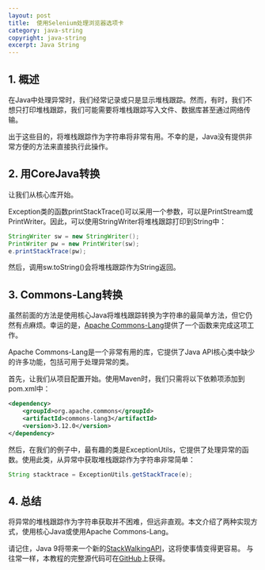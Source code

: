 ```yaml
---
layout: post
title:  使用Selenium处理浏览器选项卡
category: java-string
copyright: java-string
excerpt: Java String
---
```


## 1. 概述

在Java中处理异常时，我们经常记录或只是显示堆栈跟踪。然而，有时，我们不想只打印堆栈跟踪，我们可能需要将堆栈跟踪写入文件、数据库甚至通过网络传输。

出于这些目的，将堆栈跟踪作为字符串将非常有用。不幸的是，Java没有提供非常方便的方法来直接执行此操作。

## 2. 用CoreJava转换

让我们从核心库开始。

Exception类的函数printStackTrace()可以采用一个参数，可以是PrintStream或PrintWriter。因此，可以使用StringWriter将堆栈跟踪打印到String中：

```java
StringWriter sw = new StringWriter();
PrintWriter pw = new PrintWriter(sw);
e.printStackTrace(pw);

```

然后，调用sw.toString()会将堆栈跟踪作为String返回。

## 3. Commons-Lang转换

虽然前面的方法是使用核心Java将堆栈跟踪转换为字符串的最简单方法，但它仍然有点麻烦。幸运的是，[Apache Commons-Lang](https://search.maven.org/classic/#search|ga|1|a%3A"commons-lang3")提供了一个函数来完成这项工作。

Apache Commons-Lang是一个非常有用的库，它提供了Java API核心类中缺少的许多功能，包括可用于处理异常的类。

首先，让我们从项目配置开始。使用Maven时，我们只需将以下依赖项添加到pom.xml中：

```xml
<dependency>
    <groupId>org.apache.commons</groupId>
    <artifactId>commons-lang3</artifactId>
    <version>3.12.0</version>
</dependency>
```

然后，在我们的例子中，最有趣的类是ExceptionUtils，它提供了处理异常的函数。使用此类，从异常中获取堆栈跟踪作为字符串非常简单：

```java
String stacktrace = ExceptionUtils.getStackTrace(e);

```

## 4. 总结

将异常的堆栈跟踪作为字符串获取并不困难，但远非直观。本文介绍了两种实现方式，使用核心Java或使用Apache Commons-Lang。

请记住，Java 9将带来一个新的[StackWalkingAPI](https://www.tuyucheng.com/java-9-stackwalking-api)，这将使事情变得更容易。
与往常一样，本教程的完整源代码可在[GitHub](https://github.com/tu-yucheng/taketoday-tutorial4j/tree/master/java-core-modules/java-string-algorithms-1)上获得。

